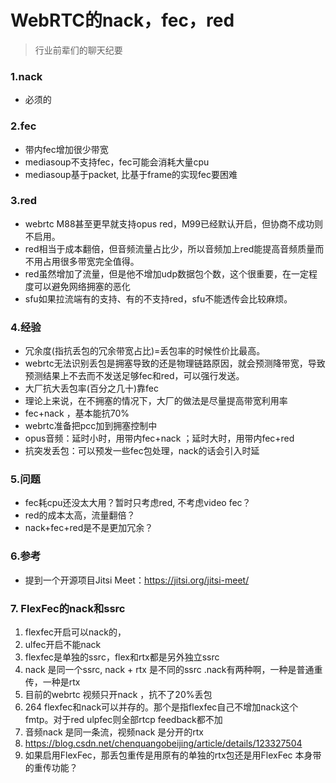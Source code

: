 # WebRTC的nack，fec，red

>行业前辈们的聊天纪要

### 1.nack
- 必须的

### 2.fec
- 带内fec增加很少带宽
- mediasoup不支持fec，fec可能会消耗大量cpu
- mediasoup基于packet, 比基于frame的实现fec要困难

### 3.red
- webrtc M88甚至更早就支持opus red，M99已经默认开启，但协商不成功则不启用。
- red相当于成本翻倍，但音频流量占比少，所以音频加上red能提高音频质量而不用占用很多带宽完全值得。
- red虽然增加了流量，但是他不增加udp数据包个数，这个很重要，在一定程度可以避免网络拥塞的恶化
- sfu如果拉流端有的支持、有的不支持red，sfu不能透传会比较麻烦。

### 4.经验
- 冗余度(指抗丢包的冗余带宽占比)=丢包率的时候性价比最高。
- webrtc无法识别丢包是拥塞导致的还是物理链路原因，就会预测降带宽，导致预测结果上不去而不发送足够fec和red，可以强行发送。
- 大厂抗大丢包率(百分之几十)靠fec
- 理论上来说，在不拥塞的情况下，大厂的做法是尽量提高带宽利用率
- fec+nack ，基本能抗70%
- webrtc准备把pcc加到拥塞控制中
- opus音频：延时小时，用带内fec+nack ；延时大时，用带内fec+red
- 抗突发丢包：可以预发一些fec包处理，nack的话会引入时延

### 5.问题
- fec耗cpu还没太大用？暂时只考虑red, 不考虑video fec？
- red的成本太高，流量翻倍？
- nack+fec+red是不是更加冗余？

### 6.参考
- 提到一个开源项目Jitsi Meet：https://jitsi.org/jitsi-meet/

### 7. FlexFec的nack和ssrc
1. flexfec开启可以nack的，
2. ulfec开启不能nack
3. flexfec是单独的ssrc，flex和rtx都是另外独立ssrc
4. nack 是同一个ssrc, nack + rtx 是不同的ssrc .nack有两种啊，一种是普通重传，一种是rtx
5. 目前的webrtc 视频只开nack ，抗不了20%丢包
6. 264 flexfec和nack可以并存的。那个是指flexfec自己不增加nack这个fmtp。对于red ulpfec则全部rtcp feedback都不加
7. 音频nack 是同一条流，视频nack 是分开的rtx 
8. https://blog.csdn.net/chenquangobeijing/article/details/123327504
9. 如果启用FlexFec，那丢包重传是用原有的单独的rtx包还是用FlexFec 本身带的重传功能？

